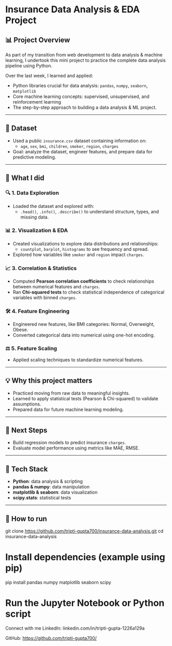 # Insurance Data Analysis & EDA Project

📊 **Project Overview**
---
As part of my transition from web development to data analysis & machine learning, I undertook this mini project to practice the complete data analysis pipeline using Python. 

Over the last week, I learned and applied:
- Python libraries crucial for data analysis: `pandas`, `numpy`, `seaborn`, `matplotlib`
- Core machine learning concepts: supervised, unsupervised, and reinforcement learning
- The step-by-step approach to building a data analysis & ML project.

---

## 📁 Dataset
- Used a public `insurance.csv` dataset containing information on:
  - `age`, `sex`, `bmi`, `children`, `smoker`, `region`, `charges`
- Goal: analyze the dataset, engineer features, and prepare data for predictive modeling.

---

## 🚀 What I did
### 🔍 1. Data Exploration
- Loaded the dataset and explored with:
  - `.head()`, `.info()`, `.describe()` to understand structure, types, and missing data.

### 📊 2. Visualization & EDA
- Created visualizations to explore data distributions and relationships:
  - `countplot`, `barplot`, `histograms` to see frequency and spread.
- Explored how variables like `smoker` and `region` impact `charges`.

### 📈 3. Correlation & Statistics
- Computed **Pearson correlation coefficients** to check relationships between numerical features and `charges`.
- Ran **Chi-squared tests** to check statistical independence of categorical variables with binned `charges`.

### 🛠️ 4. Feature Engineering
- Engineered new features, like BMI categories: Normal, Overweight, Obese.
- Converted categorical data into numerical using one-hot encoding.

### ⚖️ 5. Feature Scaling
- Applied scaling techniques to standardize numerical features.

---

## 💡 Why this project matters
- Practiced moving from raw data to meaningful insights.
- Learned to apply statistical tests (Pearson & Chi-squared) to validate assumptions.
- Prepared data for future machine learning modeling.

---

## 🚀 Next Steps
- Build regression models to predict insurance `charges`.
- Evaluate model performance using metrics like MAE, RMSE.

---

## 🔧 Tech Stack
- **Python**: data analysis & scripting
- **pandas & numpy**: data manipulation
- **matplotlib & seaborn**: data visualization
- **scipy.stats**: statistical tests

---

## 📝 How to run
git clone https://github.com/tripti-gupta700/insurance-data-analysis.git
cd insurance-data-analysis
# Install dependencies (example using pip)
pip install pandas numpy matplotlib seaborn scipy
# Run the Jupyter Notebook or Python script

Connect with me
LinkedIn: linkedin.com/in/tripti-gupta-1226a129a

GitHub: https://github.com/tripti-gupta700/

